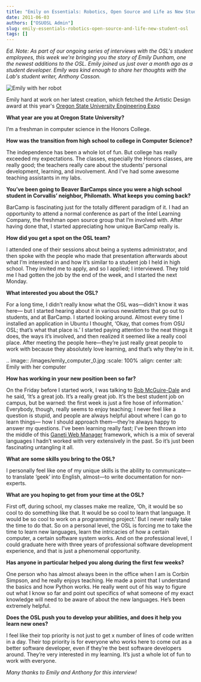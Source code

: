 ```yaml
---
title: "Emily on Essentials: Robotics, Open Source and Life as New Student at the OSL"
date: 2011-06-03
authors: ["OSUOSL Admin"]
slug: emily-essentials-robotics-open-source-and-life-new-student-osl
tags: []
---
```


_Ed. Note: As part of our ongoing series of interviews with the OSL's student employees, this week we're bringing you
the story of Emily Dunham, one the newest additions to the OSL. Emily joined us just over a month ago as a student
developer. Emily was kind enough to share her thoughts with the Lab's student writer, Anthony Casson._

![Emily with her robot](/images/emily_robot_1.jpg#center)

Emily hard at work on her latest creation, which fetched the Artistic Design award at this year's
[Oregon State University Engineering Expo](http://engr.oregonstate.edu/expo2011/)

**What year are you at Oregon State University?**

I’m a freshman in computer science in the Honors College.

**How was the transition from high school to college in Computer Science?**

The independence has been a whole lot of fun. But college has really exceeded my expectations. The classes, especially
the Honors classes, are really good; the teachers really care about the students’ personal development, learning, and
involvement. And I’ve had some awesome teaching assistants in my labs.

**You’ve been going to Beaver BarCamps since you were a high school student in Corvallis’ neighbor, Philomath. What
keeps you coming back?**

BarCamp is fascinating just for the totally different paradigm of it. I had an opportunity to attend a normal conference
as part of the Intel Learning Company, the freshman open source group that I’m involved with. After having done that, I
started appreciating how unique BarCamp really is.

**How did you get a spot on the OSL team?**

I attended one of their sessions about being a systems administrator, and then spoke with the people who made that
presentation afterwards about what I’m interested in and how it’s similar to a student job I held in high school. They
invited me to apply, and so I applied; I interviewed. They told me I had gotten the job by the end of the week, and I
started the next Monday.

**What interested you about the OSL?**

For a long time, I didn’t really know what the OSL was—didn’t know it was here— but I started hearing about it in
various newsletters that go out to students, and at BarCamp. I started looking around. Almost every time I installed an
application in Ubuntu I thought, ‘Okay, that comes from OSU OSL; that’s what that place is.’ I started paying attention
to the neat things it does, the ways it’s involved, and then realized it seemed like a really cool place. After meeting
the people here—they’re just really great people to work with because they absolutely love learning, and that’s why
they’re in it.

.. image:: /images/emily_computer_0.jpg :scale: 100% :align: center :alt: Emily with her computer

**How has working in your new position been so far?**

On the Friday before I started work, I was talking to
[Rob McGuire-Dale](http://osuosl.org/about/news/revelations-from-rob) and he said, ‘It’s a great job. It’s a really
great job. It’s the best student job on campus, but be warned: the first week is just a fire hose of information.’
Everybody, though, really seems to enjoy teaching; I never feel like a question is stupid, and people are always helpful
about where I can go to learn things— how I should approach them—they’re always happy to answer my questions. I’ve been
learning really fast; I’ve been thrown into the middle of this
[Ganeti Web Manager](http://code.osuosl.org/projects/ganeti-webmgr) framework, which is a mix of several languages I
hadn’t worked with very extensively in the past. So it’s just been fascinating untangling it all.

**What are some skills you bring to the OSL?**

I personally feel like one of my unique skills is the ability to communicate—to translate ‘geek’ into English, almost—to
write documentation for non-experts.

**What are you hoping to get from your time at the OSL?**

First off, during school, my classes make me realize, ‘Oh, it would be so cool to do something like that. It would be so
cool to learn that language. It would be so cool to work on a programming project.’ But I never really take the time to
do that. So on a personal level, the OSL is forcing me to take the time to learn new languages, learn the intricacies of
how a certain computer, a certain software system works. And on the professional level, I could graduate here with three
years of professional software development experience, and that is just a phenomenal opportunity.

**Has anyone in particular helped you along during the first few weeks?**

One person who has almost always been in the office when I am is Corbin Simpson, and he really enjoys teaching. He made
a point that I understand the basics and how Python works. He really went out of his way to figure out what I know so
far and point out specifics of what someone of my exact knowledge will need to be aware of about the new languages. He’s
been extremely helpful.

**Does the OSL push you to develop your abilities, and does it help you learn new ones?**

I feel like their top priority is not just to get x number of lines of code written in a day. Their top priority is for
everyone who works here to come out as a better software developer, even if they’re the best software developers around.
They’re very interested in my learning. It’s just a whole lot of fun to work with everyone.

_Many thanks to Emily and Anthony for this interview!_
